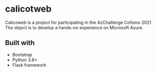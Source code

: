 # calicotweb

Calicoweb is a project for participating in the AzChallenge Cofomo 2021
The object is to develop a hands-on experience on Microsoft Azure.

## Built with 
* Bootstrap
* Python 3.8+
* Flask framework
